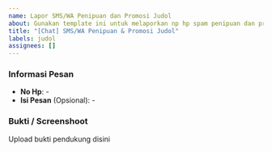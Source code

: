 ```yaml
---
name: Lapor SMS/WA Penipuan dan Promosi Judol
about: Gunakan template ini untuk melaporkan np hp spam penipuan dan promosi judol, pastikan tidak ada data pribadimu yang tersebar, gunakan anonim atau kosongkan saja field yang tidak ingin diisi
title: "[Chat] SMS/WA Penipuan & Promosi Judol"
labels: judol
assignees: []
---
```


### Informasi Pesan

- **No Hp**: -
- **Isi Pesan** (Opsional): -

### Bukti / Screenshoot

Upload bukti pendukung disini
